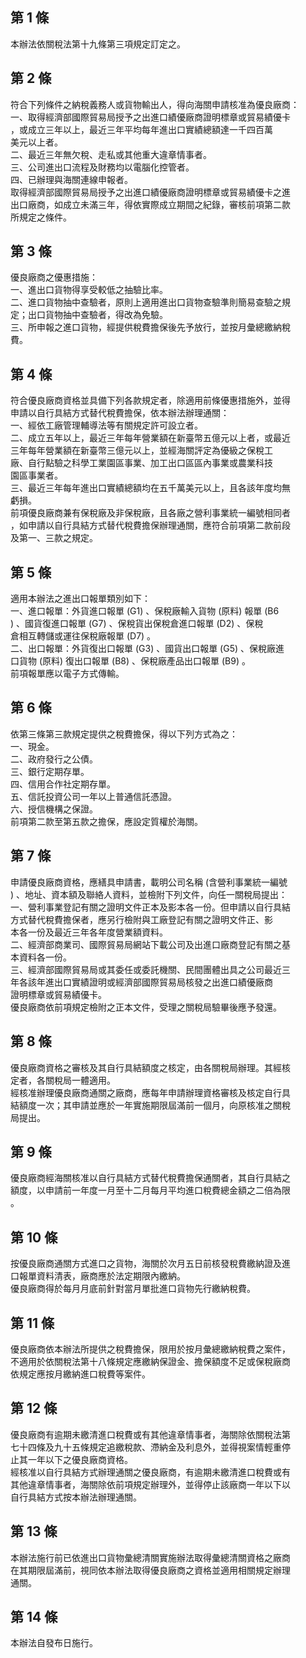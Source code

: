 第 1 條
-------
本辦法依關稅法第十九條第三項規定訂定之。

第 2 條
-------
符合下列條件之納稅義務人或貨物輸出人，得向海關申請核准為優良廠商：  
一、取得經濟部國際貿易局授予之出進口績優廠商證明標章或貿易績優卡  
    ，或成立三年以上，最近三年平均每年進出口實績總額達一千四百萬  
    美元以上者。  
二、最近三年無欠稅、走私或其他重大違章情事者。  
三、公司進出口流程及財務均以電腦化控管者。  
四、已辦理與海關連線申報者。  
取得經濟部國際貿易局授予之出進口績優廠商證明標章或貿易績優卡之進  
出口廠商，如成立未滿三年，得依實際成立期間之紀錄，審核前項第二款  
所規定之條件。

第 3 條
-------
優良廠商之優惠措施：  
一、進出口貨物得享受較低之抽驗比率。  
二、進口貨物抽中查驗者，原則上適用進出口貨物查驗準則簡易查驗之規  
    定；出口貨物抽中查驗者，得改為免驗。  
三、所申報之進口貨物，經提供稅費擔保後先予放行，並按月彙總繳納稅  
    費。

第 4 條
-------
符合優良廠商資格並具備下列各款規定者，除適用前條優惠措施外，並得  
申請以自行具結方式替代稅費擔保，依本辦法辦理通關：  
一、經依工廠管理輔導法等有關規定許可設立者。  
二、成立五年以上，最近三年每年營業額在新臺幣五億元以上者，或最近  
    三年每年營業額在新臺幣三億元以上，並經海關評定為優級之保稅工  
    廠、自行點驗之科學工業園區事業、加工出口區區內事業或農業科技  
    園區事業者。  
三、最近三年每年進出口實績總額均在五千萬美元以上，且各該年度均無  
    虧損。  
前項優良廠商兼有保稅廠及非保稅廠，且各廠之營利事業統一編號相同者  
，如申請以自行具結方式替代稅費擔保辦理通關，應符合前項第二款前段  
及第一、三款之規定。

第 5 條
-------
適用本辦法之進出口報單類別如下：  
一、進口報單：外貨進口報單 (G1) 、保稅廠輸入貨物 (原料) 報單 (B6  
    ) 、國貨復進口報單 (G7) 、保稅貨出保稅倉進口報單 (D2) 、保稅  
    倉相互轉儲或運往保稅廠報單 (D7) 。  
二、出口報單：外貨復出口報單 (G3) 、國貨出口報單 (G5) 、保稅廠進  
    口貨物 (原料) 復出口報單 (B8) 、保稅廠產品出口報單 (B9) 。  
前項報單應以電子方式傳輸。

第 6 條
-------
依第三條第三款規定提供之稅費擔保，得以下列方式為之：  
一、現金。  
二、政府發行之公債。  
三、銀行定期存單。  
四、信用合作社定期存單。  
五、信託投資公司一年以上普通信託憑證。  
六、授信機構之保證。  
前項第二款至第五款之擔保，應設定質權於海關。

第 7 條
-------
申請優良廠商資格，應繕具申請書，載明公司名稱 (含營利事業統一編號  
) 、地址、資本額及聯絡人資料，並檢附下列文件，向任一關稅局提出：  
一、營利事業登記有關之證明文件正本及影本各一份。但申請以自行具結  
    方式替代稅費擔保者，應另行檢附與工廠登記有關之證明文件正、影  
    本各一份及最近三年各年度營業額資料。  
二、經濟部商業司、國際貿易局網站下載公司及出進口廠商登記有關之基  
    本資料各一份。  
三、經濟部國際貿易局或其委任或委託機關、民間團體出具之公司最近三  
    年各該年進出口實績證明或經濟部國際貿易局核發之出進口績優廠商  
    證明標章或貿易績優卡。  
優良廠商依前項規定檢附之正本文件，受理之關稅局驗畢後應予發還。

第 8 條
-------
優良廠商資格之審核及其自行具結額度之核定，由各關稅局辦理。其經核  
定者，各關稅局一體適用。  
經核准辦理優良廠商通關之廠商，應每年申請辦理資格審核及核定自行具  
結額度一次；其申請並應於一年實施期限屆滿前一個月，向原核准之關稅  
局提出。

第 9 條
-------
優良廠商經海關核准以自行具結方式替代稅費擔保通關者，其自行具結之  
額度，以申請前一年度一月至十二月每月平均進口稅費總金額之二倍為限  
。

第 10 條
--------
按優良廠商通關方式進口之貨物，海關於次月五日前核發稅費繳納證及進  
口報單資料清表，廠商應於法定期限內繳納。  
優良廠商得於每月月底前針對當月單批進口貨物先行繳納稅費。

第 11 條
--------
優良廠商依本辦法所提供之稅費擔保，限用於按月彙總繳納稅費之案件，  
不適用於依關稅法第十八條規定應繳納保證金、擔保額度不足或保稅廠商  
依規定應按月繳納進口稅費等案件。

第 12 條
--------
優良廠商有逾期未繳清進口稅費或有其他違章情事者，海關除依關稅法第  
七十四條及九十五條規定追繳稅款、滯納金及利息外，並得視案情輕重停  
止其一年以下之優良廠商資格。  
經核准以自行具結方式辦理通關之優良廠商，有逾期未繳清進口稅費或有  
其他違章情事者，海關除依前項規定辦理外，並得停止該廠商一年以下以  
自行具結方式按本辦法辦理通關。

第 13 條
--------
本辦法施行前已依進出口貨物彙總清關實施辦法取得彙總清關資格之廠商  
在其期限屆滿前，視同依本辦法取得優良廠商之資格並適用相關規定辦理  
通關。

第 14 條
--------
本辦法自發布日施行。

